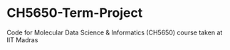 # CH5650-Term-Project
Code for Molecular Data Science &amp; Informatics (CH5650) course taken at IIT Madras
